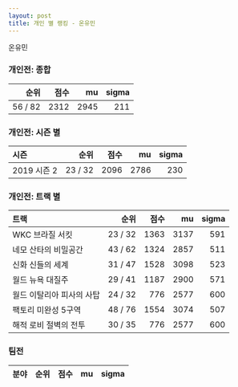 ```yaml
---
layout: post
title: 개인 별 랭킹 - 온유민
---
```


온유민

### 개인전: 종합

| 순위 | 점수 | mu | sigma |
|---:|---:|---:|---:|
| 56 / 82 | 2312 | 2945 | 211 |

### 개인전: 시즌 별

| 시즌 | 순위 | 점수 | mu | sigma |
|:---|---:|---:|---:|---:|
| 2019 시즌 2 | 23 / 32 | 2096 | 2786 | 230 |

### 개인전: 트랙 별

| 트랙 | 순위 | 점수 | mu | sigma |
|:---|---:|---:|---:|---:|
| WKC 브라질 서킷 | 23 / 32 | 1363 | 3137 | 591 |
| 네모 산타의 비밀공간 | 43 / 62 | 1324 | 2857 | 511 |
| 신화 신들의 세계 | 31 / 47 | 1528 | 3098 | 523 |
| 월드 뉴욕 대질주 | 29 / 41 | 1187 | 2900 | 571 |
| 월드 이탈리아 피사의 사탑 | 24 / 32 | 776 | 2577 | 600 |
| 팩토리 미완성 5구역 | 48 / 76 | 1554 | 3074 | 507 |
| 해적 로비 절벽의 전투 | 30 / 35 | 776 | 2577 | 600 |

### 팀전

| 분야 | 순위 | 점수 | mu | sigma |
|:---|---:|---:|---:|---:|
